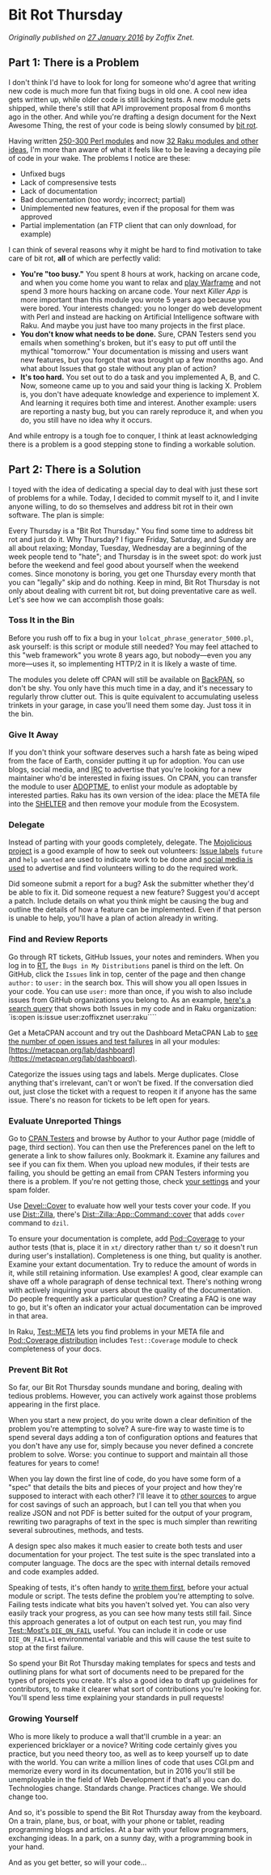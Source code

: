 # Bit Rot Thursday
    
*Originally published on [27 January 2016](https://perl6.party//post/Bit-Rot-Thursday) by Zoffix Znet.*

## Part 1: There is a Problem

I don't think I'd have to look for long for someone who'd agree that writing new code is much more fun that fixing bugs in old one. A cool new idea gets written up, while older code is still lacking tests. A new module gets shipped, while there's still that API improvement proposal from 6 months ago in the other. And while you're drafting a design document for the Next Awesome Thing, the rest of your code is being slowly consumed by [bit rot](https://en.wikipedia.org/wiki/Software_rot).

Having written [250-300 Perl modules](http://backpan.perl.org/authors/id/Z/ZO/ZOFFIX/) and now [32 Raku modules and other ideas](https://github.com/search?utf8=%E2%9C%93&q=user%3Azoffixznet+raku&type=Repositories&ref=searchresults), I'm more than aware of what it feels like to be leaving a decaying pile of code in your wake. The problems I notice are these:

- Unfixed bugs
- Lack of compresensive tests
- Lack of documentation
- Bad documentation (too wordy; incorrect; partial)
- Unimplemented new features, even if the proposal for them was approved
- Partial implementation (an FTP client that can only download, for example)

I can think of several reasons why it might be hard to find motivation to take care of bit rot, **all** of which are perfectly valid:

- **You're "too busy."** You spent 8 hours at work, hacking on arcane code, and when you come home you want to relax and [play Warframe](http://warframe.com/) and not spend 3 more hours hacking on arcane code. Your next *Killer App* is more important than this module you wrote 5 years ago because you were bored. Your interests changed: you no longer do web development with Perl and instead are hacking on Artificial Intelligence software with Raku. And maybe you just have too many projects in the first place.
- **You don't know what needs to be done.** Sure, CPAN Testers send you emails when something's broken, but it's easy to put off until the mythical "tomorrow." Your documentation is missing and users want new features, but you forgot that was brought up a few months ago. And what about Issues that go stale without any plan of action?
- **It's too hard.** You set out to do a task and you implemented A, B, and C. Now, someone came up to you and said your thing is lacking X. Problem is, you don't have adequate knowledge and experience to implement X. And learning it requires both time and interest. Another example: users are reporting a nasty bug, but you can rarely reproduce it, and when you do, you still have no idea why it occurs.

And while entropy is a tough foe to conquer, I think at least acknowledging there is a problem is a good stepping stone to finding a workable solution.

## Part 2: There is a Solution

I toyed with the idea of dedicating a special day to deal with just these sort of problems for a while. Today, I decided to commit myself to it, and I invite anyone willing, to do so themselves and address bit rot in their own software. The plan is simple:

Every Thursday is a "Bit Rot Thursday." You find some time to address bit rot and just do it. Why Thursday? I figure Friday, Saturday, and Sunday are all about relaxing; Monday, Tuesday, Wednesday are a beginning of the week people tend to "hate"; and Thursday is in the sweet spot: do work just before the weekend and feel good about yourself when the weekend comes. Since monotony is boring, you get one Thursday every month that you can "legally" skip and do nothing. Keep in mind, Bit Rot Thursday is not only about dealing with current bit rot, but doing preventative care as well. Let's see how we can accomplish those goals:

### Toss It in the Bin

Before you rush off to fix a bug in your `lolcat_phrase_generator_5000.pl`, ask yourself: is this script or module still needed? You may feel attached to this "web framework" you wrote 8 years ago, but nobody—even you any more—uses it, so implementing HTTP/2 in it is likely a waste of time.

The modules you delete off CPAN will still be available on [BackPAN](http://backpan.perl.org/), so don't be shy. You only have this much time in a day, and it's necessary to regularly throw clutter out. This is quite equivalent to accumulating useless trinkets in your garage, in case you'll need them some day. Just toss it in the bin.

### Give It Away

If you don't think your software deserves such a harsh fate as being wiped from the face of Earth, consider putting it up for adoption. You can use blogs, social media, and <abbr style="border-bottom: 1px dotted #666" title="Internet Relay Chat">IRC</abbr> to advertise that you're looking for a new maintainer who'd be interested in fixing issues. On CPAN, you can transfer the module to user [ADOPTME](https://metacpan.org/author/ADOPTME), to enlist your module as adoptable by interested parties. Raku has its own version of the idea: place the META file into the [SHELTER](https://github.com/raku/mu/tree/master/misc/SHELTER) and then remove your module from the Ecosystem.

### Delegate

Instead of parting with your goods completely, delegate. The [Mojolicious project](http://mojolicious.org/) is a good example of how to seek out volunteers: [Issue labels](https://github.com/kraih/mojo/issues?utf8=%E2%9C%93&q=is%3Aissue+label%3Afuture+) `future` and `help wanted` are used to indicate work to be done and [social media is used](https://twitter.com/kraih/status/671414334346665986) to advertise and find volunteers willing to do the required work.

Did someone submit a report for a bug? Ask the submitter whether they'd be able to fix it. Did someone request a new feature? Suggest you'd accept a patch. Include details on what you think might be causing the bug and outline the details of how a feature can be implemented. Even if that person is unable to help, you'll have a plan of action already in writing.

### Find and Review Reports

Go through RT tickets, GitHub Issues, your notes and reminders. When you log in to [RT](https://rt.cpan.org/), the `Bugs in My Distributions` panel is third on the left. On GitHub, click the `Issues` link in top, center of the page and then change `author:` to `user:` in the search box. This will show you all open Issues in your code. You can use `user:` more than once, if you wish to also include issues from GitHub organizations you belong to. As an example, [here's a search query](https://github.com/issues?utf8=%E2%9C%93&q=is%3Aopen+is%3Aissue+user%3Azoffixznet+user%3Araku+) that shows both Issues in my code and in Raku organization: `is:open is:issue user:zoffixznet user:raku````

Get a MetaCPAN account and try out the Dashboard MetaCPAN Lab to [see the number of open issues and test failures](http://i.imgur.com/PerlWBJWE.png) in all your modules: [https://metacpan.org/lab/dashboard](https://metacpan.org/lab/dashboard).

Categorize the issues using tags and labels. Merge duplicates. Close anything that's irrelevant, can't or won't be fixed. If the conversation died out, just close the ticket with a request to reopen it if anyone has the same issue. There's no reason for tickets to be left open for years.

### Evaluate Unreported Things

Go to [CPAN Testers](http://www.cpantesters.org/) and browse by Author to your Author page (middle of page, third section). You can then use the Preferences panel on the left to generate a link to show failures only. Bookmark it. Examine any failures and see if you can fix them. When you upload new modules, if their tests are failing, you should be getting an email from CPAN Testers informing you there is a problem. If you're not getting those, check [your settings](https://prefs.cpantesters.org/cgi-bin/pages.cgi?act=user-login) and your spam folder.

Use [Devel::Cover](https://metacpan.org/pod/Devel::Cover) to evaluate how well your tests cover your code. If you use [Dist::Zilla](https://metacpan.org/pod/Dist::Zilla), there's [Dist::Zilla::App::Command::cover](https://metacpan.org/pod/Dist::Zilla::App::Command::cover) that adds `cover` command to `dzil`.

To ensure your documentation is complete, add [Pod::Coverage](https://metacpan.org/pod/Pod::Coverage) to your author tests (that is, place it in `xt/` directory rather than `t/` so it doesn't run during user's installation). Completeness is one thing, but quality is another. Examine your extant documentation. Try to reduce the amount of words in it, while still retaining information. Use examples! A good, clear example can shave off a whole paragraph of dense technical text. There's nothing wrong with actively inquiring your users about the quality of the documentation. Do people frequently ask a particular question? Creating a FAQ is one way to go, but it's often an indicator your actual documentation can be improved in that area.

In Raku, [Test::META](http://modules.raku.org/dist/Test::META) lets you find problems in your META file and [Pod::Coverage distribution](http://modules.raku.org/dist/Pod::Coverage) includes `Test::Coverage` module to check completeness of your docs.

### Prevent Bit Rot

So far, our Bit Rot Thursday sounds mundane and boring, dealing with tedious problems. However, you can actively work against those problems appearing in the first place.

When you start a new project, do you write down a clear definition of the problem you're attempting to solve? A sure-fire way to waste time is to spend several days adding a ton of configuration options and features that you don't have any use for, simply because you never defined a concrete problem to solve. Worse: you continue to support and maintain all those features for years to come!

When you lay down the first line of code, do you have some form of a "spec" that details the bits and pieces of your project and how they're supposed to interact with each other? I'll leave it to [other sources](http://www.amazon.com/Code-Complete-Practical-Handbook-Construction/dp/0735619670/) to argue for cost savings of such an approach, but I can tell you that when you realize JSON and not PDF is better suited for the output of your program, rewriting two paragraphs of text in the spec is much simpler than rewriting several subroutines, methods, and tests.

A design spec also makes it much easier to create both tests and user documentation for your project. The test suite is the spec translated into a computer language. The docs are the spec with internal details removed and code examples added.

Speaking of tests, it's often handy to [write them first](https://en.wikipedia.org/wiki/Test-driven_development), before your actual module or script. The tests define the problem you're attempting to solve. Failing tests indicate what bits you haven't solved yet. You can also very easily track your progress, as you can see how many tests still fail. Since this approach generates a lot of output on each test run, you may find [Test::Most's `DIE_ON_FAIL`](https://metacpan.org/pod/Test::Most#DIE-OR-BAIL-ON-FAIL) useful. You can include it in code or use `DIE_ON_FAIL=1` environmental variable and this will cause the test suite to stop at the first failure.

So spend your Bit Rot Thursday making templates for specs and tests and outlining plans for what sort of documents need to be prepared for the types of projects you create. It's also a good idea to draft up guidelines for contributors, to make it clearer what sort of contributions you're looking for. You'll spend less time explaining your standards in pull requests!

### Growing Yourself

Who is more likely to produce a wall that'll crumble in a year: an experienced bricklayer or a novice? Writing code certainly gives you practice, but you need theory too, as well as to keep yourself up to date with the world. You can write a million lines of code that uses CGI.pm and memorize every word in its documentation, but in 2016 you'll still be unemployable in the field of Web Development if that's all you can do. Technologies change. Standards change. Practices change. We should change too.

And so, it's possible to spend the Bit Rot Thursday away from the keyboard. On a train, plane, bus, or boat, with your phone or tablet, reading programming blogs and articles. At a bar with your fellow programmers, exchanging ideas. In a park, on a sunny day, with a programming book in your hand.

And as you get better, so will your code...
